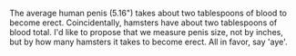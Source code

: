 The average human penis (5.16") takes about two tablespoons of blood to become erect. Coincidentally, hamsters have about two tablespoons of blood total. I'd like to propose that we measure penis size, not by inches, but by how many hamsters it takes to become erect. All in favor, say 'aye'.
